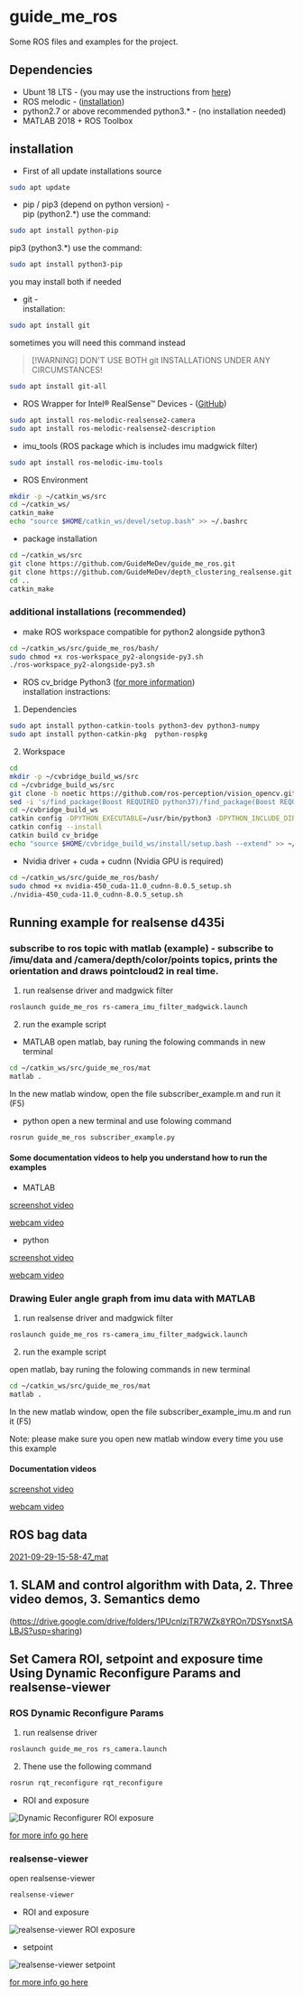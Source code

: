# guide_me_ros
Some ROS files and examples for the project.


## Dependencies
* Ubunt 18 LTS - (you may use the instructions from [here](https://www.itzgeek.com/how-tos/linux/ubuntu-how-tos/how-to-install-ubuntu-18-04-alongside-with-windows-10-or-8-in-dual-boot.html))
* ROS melodic - ([installation](http://wiki.ros.org/melodic/Installation/Ubuntu))
* python2.7 or above recommended python3.* - (no installation needed)
* MATLAB 2018 + ROS Toolbox


## installation
* First of all update installations source
```bash
sudo apt update
```

* pip / pip3 (depend on python version) -\
pip (python2.*) use the command:
```bash
sudo apt install python-pip
```
pip3 (python3.*) use the command:
```bash
sudo apt install python3-pip
```
you may install both if needed

* git -\
installation:
```bash
sudo apt install git
```
sometimes you will need this command instead
> [!WARNING] DON'T USE BOTH git INSTALLATIONS UNDER ANY CIRCUMSTANCES!
```bash
sudo apt install git-all
```

* ROS Wrapper for Intel® RealSense™ Devices - ([GitHub](https://github.com/IntelRealSense/realsense-ros))
```bash
sudo apt install ros-melodic-realsense2-camera
sudo apt install ros-melodic-realsense2-description
```

* imu_tools (ROS package which is includes imu madgwick filter)
```bash
sudo apt install ros-melodic-imu-tools
```

* ROS Environment
```bash
mkdir -p ~/catkin_ws/src
cd ~/catkin_ws/
catkin_make
echo "source $HOME/catkin_ws/devel/setup.bash" >> ~/.bashrc
```

* package installation
```bash
cd ~/catkin_ws/src
git clone https://github.com/GuideMeDev/guide_me_ros.git
git clone https://github.com/GuideMeDev/depth_clustering_realsense.git (recommended)
cd ..
catkin_make
```


### additional installations (recommended)
* make ROS workspace compatible for python2 alongside python3
```bash
cd ~/catkin_ws/src/guide_me_ros/bash/
sudo chmod +x ros-workspace_py2-alongside-py3.sh
./ros-workspace_py2-alongside-py3.sh
```

* ROS cv_bridge Python3 ([for more information](https://cyaninfinite.com/ros-cv-bridge-with-python-3/))\
installation instractions:
1. Dependencies
```bash
sudo apt install python-catkin-tools python3-dev python3-numpy
sudo apt install python-catkin-pkg  python-rospkg
```
2. Workspace
```bash
cd
mkdir -p ~/cvbridge_build_ws/src
cd ~/cvbridge_build_ws/src
git clone -b noetic https://github.com/ros-perception/vision_opencv.git
sed -i 's/find_package(Boost REQUIRED python37)/find_package(Boost REQUIRED python3)/' vision_opencv/cv_bridge/CMakeLists.txt
cd ~/cvbridge_build_ws
catkin config -DPYTHON_EXECUTABLE=/usr/bin/python3 -DPYTHON_INCLUDE_DIR=/usr/include/python3.6m -DPYTHON_LIBRARY=/usr/lib/x86_64-linux-gnu/libpython3.6m.so
catkin config --install
catkin build cv_bridge
echo "source $HOME/cvbridge_build_ws/install/setup.bash --extend" >> ~/.bashrc
```
* Nvidia driver + cuda + cudnn (Nvidia GPU is required)
```bash
cd ~/catkin_ws/src/guide_me_ros/bash/
sudo chmod +x nvidia-450_cuda-11.0_cudnn-8.0.5_setup.sh
./nvidia-450_cuda-11.0_cudnn-8.0.5_setup.sh
```

## Running example for realsense d435i
### subscribe to ros topic with matlab (example) - subscribe to /imu/data and /camera/depth/color/points topics, prints the orientation and draws pointcloud2 in real time.

1. run realsense driver and madgwick filter
```bash
roslaunch guide_me_ros rs-camera_imu_filter_madgwick.launch
```
2. run the example script

* MATLAB
open matlab, bay runing the folowing commands in new terminal
```bash
cd ~/catkin_ws/src/guide_me_ros/mat
matlab .
```
In the new matlab window, open the file subscriber_example.m and run it (F5)

* python
open a new terminal and use folowing command
```bash
rosrun guide_me_ros subscriber_example.py
```

#### Some documentation videos to help you understand how to run the examples

* MATLAB

[screenshot video](https://drive.google.com/file/d/1rhiD_EtPqLLo9cVh6T4AxgHytVJ7IKfW/view?usp=sharing)

[webcam video](https://drive.google.com/file/d/1Wdv-fHuqVAz7jxolYuE3gGCZEKZuvgsw/view?usp=sharing)

* python

[screenshot video](https://drive.google.com/file/d/1FYwYNqP-A05kN1gFn2AOkY7XnlN1-QOK/view?usp=sharing)

[webcam video](https://drive.google.com/file/d/1NHHETOlIXJpJY5XEiI88ae1Q-zH_ZJVw/view?usp=sharing)

### Drawing Euler angle graph from imu data with MATLAB

1. run realsense driver and madgwick filter
```bash
roslaunch guide_me_ros rs-camera_imu_filter_madgwick.launch
```
2. run the example script

open matlab, bay runing the folowing commands in new terminal
```bash
cd ~/catkin_ws/src/guide_me_ros/mat
matlab .
```
In the new matlab window, open the file subscriber_example_imu.m and run it (F5)

Note: please make sure you open new matlab window every time you use this example

#### Documentation videos

[screenshot video](https://drive.google.com/file/d/1Yzw4zYNAInqfZi3sKzdEYf4n6wITRwMs/view?usp=sharing)

[webcam video](https://drive.google.com/file/d/1WVBhSKD-wPd2ZxDWMlfQ9U6kBPCHd2yJ/view?usp=sharing)


## ROS bag data

[2021-09-29-15-58-47_mat](https://drive.google.com/drive/folders/16rqd9QOSTA8Iqoz_WU-HwOWH4pjT6iHJ?usp=sharing)

## 1. SLAM and control algorithm with Data, 2. Three video demos, 3. Semantics demo

(https://drive.google.com/drive/folders/1PUcnlzjTR7WZk8YROn7DSYsnxtSALBJS?usp=sharing)

## Set Camera ROI, setpoint and exposure time Using Dynamic Reconfigure Params and realsense-viewer

### ROS Dynamic Reconfigure Params

1. run realsense driver
```bash
roslaunch guide_me_ros rs_camera.launch
```
2. Thene use the following command

```bash
rosrun rqt_reconfigure rqt_reconfigure
```

* ROI and exposure

![Dynamic Reconfigurer ROI exposure](https://github.com/GuideMeDev/guide_me_ros/blob/master/doc/rqt_screenshot.png)

[for more info go here](https://github.com/IntelRealSense/realsense-ros#set-camera-controls-using-dynamic-reconfigure-params)

### realsense-viewer

open realsense-viewer

```bash
realsense-viewer
```

* ROI and exposure

![realsense-viewer ROI exposure](https://github.com/GuideMeDev/guide_me_ros/blob/master/doc/realsense-viewer_screenshot.png)

* setpoint

![realsense-viewer setpoint](https://github.com/GuideMeDev/guide_me_ros/blob/master/doc/realsense-viewer_2_screenshot.png)


[for more info go here](https://github.com/GuideMeDev/guide_me_ros-private/blob/master/doc/BKMs_For_Tuning_Intel_RealSense_D4xx_Cameras_Whitepaper_2.0.pdf)
